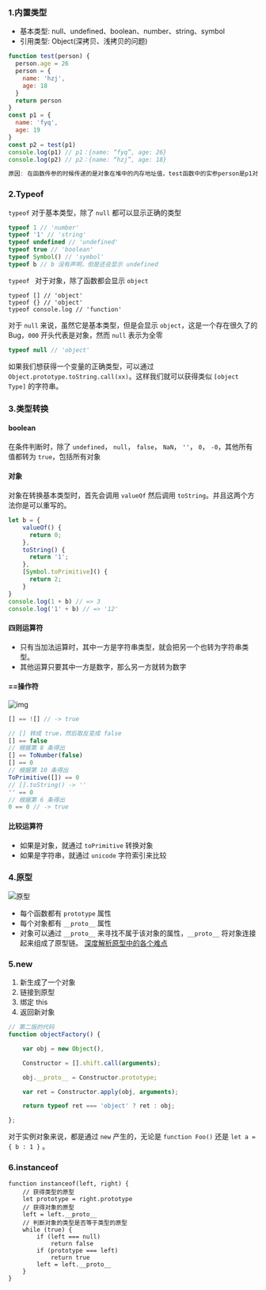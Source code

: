### 1.内置类型
- 基本类型: null、undefined、boolean、number、string、symbol
- 引用类型: Object(深拷贝、浅拷贝的问题)
```javascript
function test(person) {
  person.age = 26
  person = {
    name: 'hzj',
    age: 18
  }
  return person
}
const p1 = {
  name: 'fyq',
  age: 19
}
const p2 = test(p1)
console.log(p1) // p1：{name: “fyq”, age: 26}
console.log(p2) // p2：{name: “hzj”, age: 18}

原因: 在函数传参的时候传递的是对象在堆中的内存地址值，test函数中的实参person是p1对象的内存地址，通过调用person.age = 26确实改变了p1的值，但随后person变成了另一块内存空间的地址，并且在最后将这另外一份内存空间的地址返回，赋给了p2。
```

###  2.Typeof

`typeof` 对于基本类型，除了 `null` 都可以显示正确的类型

```javascript
typeof 1 // 'number'
typeof '1' // 'string'
typeof undefined // 'undefined'
typeof true // 'boolean'
typeof Symbol() // 'symbol'
typeof b // b 没有声明，但是还会显示 undefined
```

`typeof `  对于对象，除了函数都会显示 `object`

```
typeof [] // 'object'
typeof {} // 'object'
typeof console.log // 'function'
```

对于 `null` 来说，虽然它是基本类型，但是会显示 `object`，这是一个存在很久了的 Bug，`000` 开头代表是对象，然而 `null` 表示为全零

```js
typeof null // 'object'
```

如果我们想获得一个变量的正确类型，可以通过 `Object.prototype.toString.call(xx)`。这样我们就可以获得类似 `[object Type]` 的字符串。



### 3.类型转换 

#### boolean

在条件判断时，除了 `undefined`， `null`， `false`， `NaN`， `''`， `0`， `-0`，其他所有值都转为 `true`，包括所有对象

#### 对象

对象在转换基本类型时，首先会调用 `valueOf` 然后调用 `toString`。并且这两个方法你是可以重写的。

```javascript
let b = {
    valueOf() {
      return 0;
    },
    toString() {
      return '1';
    },
    [Symbol.toPrimitive]() {
      return 2;
    }
}
console.log(1 + b) // => 3
console.log('1' + b) // => '12'
```

#### 四则运算符

- 只有当加法运算时，其中一方是字符串类型，就会把另一个也转为字符串类型。
- 其他运算只要其中一方是数字，那么另一方就转为数字

#### ==操作符

![img](https://user-gold-cdn.xitu.io/2018/3/30/16275f89ebf931e9)

```javascript
[] == ![] // -> true

// [] 转成 true，然后取反变成 false
[] == false
// 根据第 8 条得出
[] == ToNumber(false)
[] == 0
// 根据第 10 条得出
ToPrimitive([]) == 0
// [].toString() -> ''
'' == 0
// 根据第 6 条得出
0 == 0 // -> true
```

#### 比较运算符

- 如果是对象，就通过 `toPrimitive` 转换对象
- 如果是字符串，就通过 `unicode` 字符索引来比较



### 4.原型

![原型](C:\Users\Dell\Desktop\原型.png)

- 每个函数都有 `prototype` 属性
- 每个对象都有 `__proto__` 属性
- 对象可以通过 `__proto__` 来寻找不属于该对象的属性，`__proto__` 将对象连接起来组成了原型链。 [深度解析原型中的各个难点](https://github.com/KieSun/Blog/issues/2)

### 5.new

1. 新生成了一个对象
2. 链接到原型
3. 绑定 this
4. 返回新对象

```javascript
// 第二版的代码
function objectFactory() {

    var obj = new Object(),

    Constructor = [].shift.call(arguments);

    obj.__proto__ = Constructor.prototype;

    var ret = Constructor.apply(obj, arguments);

    return typeof ret === 'object' ? ret : obj;

};
```

对于实例对象来说，都是通过 `new` 产生的，无论是 `function Foo()` 还是 `let a = { b : 1 }` 。



### 6.instanceof

```
function instanceof(left, right) {
    // 获得类型的原型
    let prototype = right.prototype
    // 获得对象的原型
    left = left.__proto__
    // 判断对象的类型是否等于类型的原型
    while (true) {
    	if (left === null)
    		return false
    	if (prototype === left)
    		return true
    	left = left.__proto__
    }
}
```



